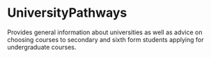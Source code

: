 # UniversityPathways
Provides general information about universities as well as advice on choosing courses to secondary and sixth form students applying for undergraduate courses. 

